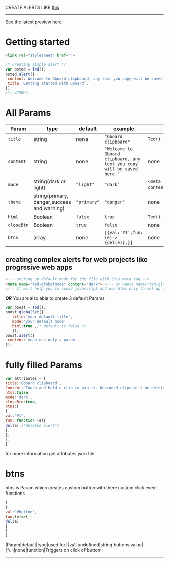 CREATE ALERTS LIKE
 [this](screenshot/IMG_20210502_094934.jpg)
***
See the latest preview [here](https://notableapp.github.io/Alert/index.html)
# Getting started
```html
<link rel="stylesheet" href="">
```
```javascript
/* Creating simple alert */
var bsted = Ted();
bsted.alert({
 content:`Welcome to Gboard clipboard, any text you copy will be saved here.`,
 title:`Getting started with Gboard`,
});
/*✅ DONE*/
```
# All Params
|Param|type|default|example|global set methods|
|---|---|---|---|---|
|`title`|string|none|`"Gboard clipboard"`|`Ted().globalSet({title:"title goes here"})`|
|`content`|string|none|`"Welcome to Gboard clipboard, any text you copy will be saved here."`|none|
|`mode`|string(dark or light)|`"light"`|`"dark"`|`<meta name="ted-globalmode" content="dark">`&`Ted().globalSet({mode:'dark'});`|
|`theme`|string(primary, danger,success and warning)|`"primary"`|`"danger"`|none|
|`html`|Boolean|`false`|`true`|`Ted().globalSet({html:true});`|
|`closeBtn`|Boolean|`true`|`false`|none|
|`btns`|array|none|`[{val:'#1',fun:(e)=>{del(e)},}]`|none|
## creating complex alerts for web projects like progrssive web apps
```html
<!-- setting up default mode for the file with this meta tag -->
<meta name="ted-globalmode" content="dark"> <!-- or <meta name="ted-globalmode" content="light"> -->
<!-- It will help you to avoid javascript and use html only to set up dark mode for alerts -->
```
***OR***
You are also able to create 3 default Params
```javascript
var boost = Ted();
boost.globalSet({
   title:'your default title',
   mode:'your default mode',
   html:true ,/* default is false */
   });
boost.alert({
 content:'yeah use only a param',
});
```
# fully filled Params
```javascript
var attributes = {
title:'Gboard clipboard',
Content:`Touch and hold a clip to pin it. Unpinned clips will be deleted after 1 hour.`,
html:false,
mode:'dark',
closeBtn:true,
btns:[
{
val:"#1",
fun: function (e){
del(e);/*deletes alert*/
},
},
],
}
```
for more information get attributes.json file
# btns
btns is Param which creates custom button with there custom click event functions
```js
[
{
val:'#button',
fun:(e)=>{
del(e);
}
}
]
```
|Param|default|type|used for|
|`val`|undefined|string|buttons value|
|`fun`|none|function|Triggers on click of button|
***
